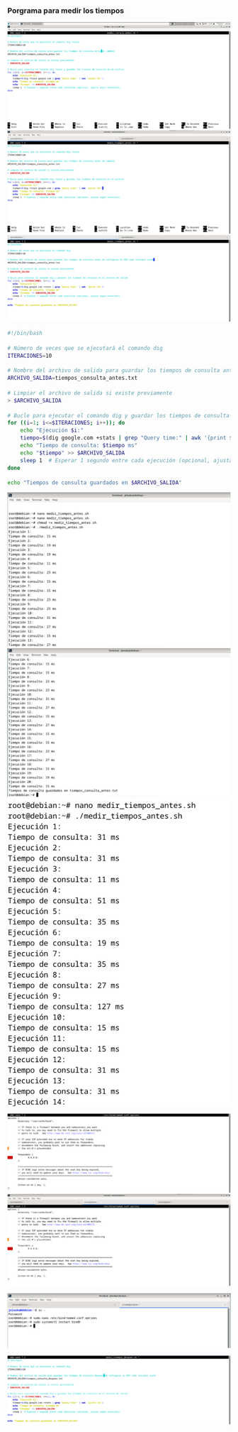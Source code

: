 ### Porgrama para medir los tiempos
![alt text](image-10.png)
![alt text](image-11.png)
![alt text](image-12.png)
```bash
#!/bin/bash

# Número de veces que se ejecutará el comando dig
ITERACIONES=10

# Nombre del archivo de salida para guardar los tiempos de consulta antes de configurar el DNS como servidor cache 
ARCHIVO_SALIDA=tiempos_consulta_antes.txt

# Limpiar el archivo de salida si existe previamente
> $ARCHIVO_SALIDA

# Bucle para ejecutar el comando dig y guardar los tiempos de consulta en el archivo de salida
for ((i=1; i<=$ITERACIONES; i++)); do
    echo "Ejecución $i:"
    tiempo=$(dig google.com +stats | grep "Query time:" | awk '{print $4}')
    echo "Tiempo de consulta: $tiempo ms"
    echo "$tiempo" >> $ARCHIVO_SALIDA
    sleep 1  # Esperar 1 segundo entre cada ejecución (opcional, ajusta según necesites)
done

echo "Tiempos de consulta guardados en $ARCHIVO_SALIDA"
```

![alt text](image-4.png)
![alt text](image-5.png)
![alt text](image-13.png)

![alt text](image-8.png)
![alt text](image-9.png)

![alt text](image-7.png)

![alt text](image-14.png)
